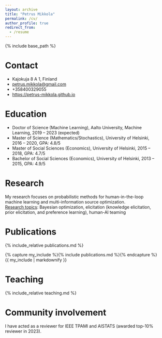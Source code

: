```yaml
---
layout: archive
title: "Petrus Mikkola"
permalink: /cv/
author_profile: true
redirect_from:
  - /resume
---
```


{% include base_path %}


Contact
======
* Kajokuja 8 A 1, Finland
* petrus.mikkola@gmail.com
* +358400329055
* https://petrus-mikkola.github.io

Education
======
* Doctor of Science (Machine Learning), Aalto University, Machine Learning, 2019 – 2023 (expected)
* Master of Science (Mathematics/Stochastics), University of Helsinki, 2016 – 2020, GPA: 4.8/5
* Master of Social Sciences (Economics), University of Helsinki, 2015 – 2018, GPA: 4.7/5
* Bachelor of Social Sciences (Economics), University of Helsinki, 2013 – 2015, GPA: 4.9/5

Research
======
My research focuses on probabilistic methods for human-in-the-loop machine learning and multi-information source optimization.<br> 
<u>Research topics</u>: Bayesian optimization, elicitation (knowledge elicitation, prior elicitation, and preference learning), human-AI teaming<br>

Publications
======
  {% include_relative publications.md %}

  {% capture my_include %}{% include publications.md %}{% endcapture %}
{{ my_include | markdownify }}
  
Teaching
======
 {% include_relative teaching.md %}

Community involvement
======
I have acted as a reviewer for IEEE TPAMI and AISTATS (awarded top-10% reviewer in 2023).
  

